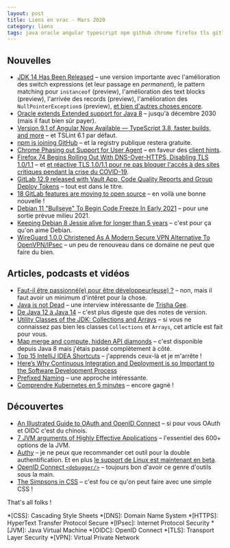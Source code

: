 ```yaml
---
layout: post
title: Liens en vrac - Mars 2020
category: liens
tags: java oracle angular typescript npm github chrome firefox tls gitlab debian wireguard vpn intellij-idea ci/cd kubernetes oauth oidc jvm authy 2fa css
---
```


## Nouvelles
* [JDK 14 Has Been Released](https://blogs.oracle.com/thejavatutorials/jdk-14-has-been-released)
  – une version importante avec l'amélioration des switch expressions (et leur passage en
    _permanent_), le pattern matching pour `instanceof` (preview), l'amélioration des text blocks
    (preview), l'arrivée des records (preview), l'amélioration des `NullPointerException`s
    (preview), [et bien d'autres choses encore](https://www.azul.com/whats-new-in-jdk14-latest-release/).
* [Oracle extends Extended support for Java 8](https://www.infoworld.com/article/3532358/oracle-extends-extended-support-for-java-8.html)
  – jusqu'à décembre 2030 (mais il faut bien sûr payer).
* [Version 9.1 of Angular Now Available — TypeScript 3.8, faster builds, and more](https://blog.angular.io/version-9-1-of-angular-now-available-typescript-3-8-faster-builds-and-more-eb292f989428)
  – et TSLint 6.1 par défaut.
* [npm is joining GitHub](https://github.blog/2020-03-16-npm-is-joining-github/)
  – et la registry publique restera gratuite.
* [Chrome Phasing out Support for User Agent](https://www.infoq.com/news/2020/03/chrome-phasing-user-agent/)
  – en faveur des [client hints](https://github.com/WICG/ua-client-hints).
* [Firefox 74 Begins Rolling Out With DNS-Over-HTTPS, Disabling TLS 1.0/1.1](https://www.phoronix.com/scan.php?page=news_item&px=Firefox-74-Released)
  – et [et réactive TLS 1.0/1.1 pour ne pas bloquer l'accès à des sites critiques pendant la crise du
    COVID-19](https://www.mozilla.org/en-US/firefox/74.0/releasenotes/).
* [GitLab 12.9 released with Vault App, Code Quality Reports and Group Deploy Tokens](https://about.gitlab.com/releases/2020/03/22/gitlab-12-9-released/)
  – tout est dans le titre.
* [18 GitLab features are moving to open source](https://about.gitlab.com/blog/2020/03/30/new-features-to-core/)
  – en voilà une bonne nouvelle !
* [Debian 11 "Bullseye" To Begin Code Freeze In Early 2021](https://www.phoronix.com/scan.php?page=news_item&px=Debian-11-2021-Code-Freezes)
  – pour une sortie prévue milieu 2021.
* [Keeping Debian 8 Jessie alive for longer than 5 years](https://raphaelhertzog.com/2020/03/11/keeping-debian-8-jessie-alive-for-longer-than-5-years/)
  – c'est pour ça qu'on aime Debian.
* [WireGuard 1.0.0 Christened As A Modern Secure VPN Alternative To OpenVPN/IPsec](https://www.phoronix.com/scan.php?page=news_item&px=WireGuard-1.0.0-Released)
  – un peu de renouveau dans ce domaine ne peut que faire du bien.

## Articles, podcasts et vidéos
* [Faut-il être passionné(e) pour être développeur(euse) ?](https://www.jesuisundev.com/passion-developpeur/)
  – non, mais il faut avoir un minimum d'intêret pour la chose.
* [Java is not Dead](https://nofluffjuststuff.com/podcast/1/java_is_not_dead)
  – une interview intéressante de [Trisha Gee](https://trishagee.github.io/).
* [De Java 12 à Java 14](https://blog.zenika.com/2020/03/26/de-java-12-a-java-14/)
  – c'est plus digeste que des notes de version.
* [Utility Classes of the JDK: Collections and Arrays](https://medium.com/better-programming/utility-classes-of-the-jdk-collections-and-arrays-cc07dbcb8586)
  – si vous ne connaissez pas bien les classes `Collections` et `Arrays`, cet article est fait pour
    vous.
* [Map merge and compute, hidden API diamonds](https://blog.frankel.ch/map-merge-compute/)
  – c'est disponible depuis Java 8 mais j'étais passé complètement à côté.
* [Top 15 IntelliJ IDEA Shortcuts](https://blog.jetbrains.com/idea/2020/03/top-15-intellij-idea-shortcuts/)
  – j'apprends ceux-là et je m'arrête !
* [Here’s Why Continuous Integration and Deployment is so Important to the Software Development Process](https://levelup.gitconnected.com/heres-why-continuous-integration-and-deployment-is-so-important-to-the-software-development-c0caeead5881)
* [Prefixed Naming](https://www.yegor256.com/2020/03/03/prefixed-naming.html)
  – une approche intéressante.
* [Comprendre Kubernetes en 5 minutes](https://www.jesuisundev.com/comprendre-kubernetes-en-5-minutes/)
  – encore gagné !

## Découvertes
* [An Illustrated Guide to OAuth and OpenID Connect](https://developer.okta.com/blog/2019/10/21/illustrated-guide-to-oauth-and-oidc)
  – si pour vous OAuth et OIDC c'est du chinois.
* [7 JVM arguments of Highly Effective Applications](https://www.javacodegeeks.com/2020/03/7-jvm-arguments-of-highly-effective-applications.html)
  – l'essentiel des 600+ options de la JVM.
* [Authy](https://authy.com)
  – je ne peux que recommander cet outil pour la double authentification. Et en plus [le support de
    Linux est maintenant en beta](https://authy.com/blog/authy-desktop-now-available-in-beta-for-linux/).
* [OpenID Connect `<debugger/>`](https://oidcdebugger.com/)
  – toujours bon d'avoir ce genre d'outils sous la main.
* [The Simpsons in CSS](https://pattle.github.io/simpsons-in-css/)
  – c'est fou ce qu'on peut faire avec une simple CSS !

That's all folks !

*[CSS]: Cascading Style Sheets
*[DNS]: Domain Name System
*[HTTPS]: HyperText Transfer Protocol Secure
*[IPsec]: Internet Protocol Security
*[JVM]: Java Virtual Machine
*[OIDC]: OpenID Connect
*[TLS]: Transport Layer Security
*[VPN]: Virtual Private Network
